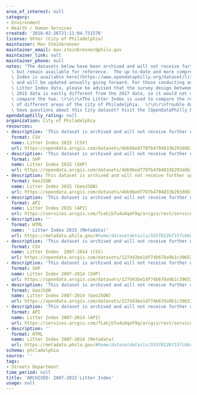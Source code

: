 ```yaml
---
area_of_interest: null
category:
- Environment
- Health / Human Services
created: '2018-02-26T21:11:04.751576'
license: Other (City of Philadelphia)
maintainer: Max Steinbrenner
maintainer_email: max.steinbrenner@phila.gov
maintainer_link: null
maintainer_phone: null
notes: "The datasets below have been archived and will not receive further updates,\
  \ but remain available for reference.  The up-to-date and more comprehensive [Litter\
  \ Index is available here](https://www.opendataphilly.org/dataset/litter-index)\
  \ and will be updated annually going forward. For those conducting analysis using\
  \ Litter Index data, please be advised that the survey design between the 2007-\
  \ 2015 data is vastly different from the 2017 data, so it would not make sense to\
  \ compare the two. \r\n\r\nThe Litter Index is used to compare the relative cleanliness\
  \ of different areas of the city of Philadelphia.  \r\n\r\nTrouble downloading or\
  \ have questions about this City dataset? Visit the [OpenDataPhilly Discussion Group](http://www.phila.gov/data/discuss/)"
opendataphilly_rating: null
organization: City of Philadelphia
resources:
- description: 'This dataset is archived and will not receive further updates. '
  format: CSV
  name: Litter Index 2015 (CSV)
  url: https://opendata.arcgis.com/datasets/4bb9bed7707b4704833b293ddb13f7b1_0.csv
- description: 'This dataset is archived and will not receive further updates. '
  format: SHP
  name: Litter Index 2015 (SHP)
  url: https://opendata.arcgis.com/datasets/4bb9bed7707b4704833b293ddb13f7b1_0.zip
- description: This dataset is archived and will not receive further updates.
  format: GeoJSON
  name: Litter Index 2015 (GeoJSON)
  url: https://opendata.arcgis.com/datasets/4bb9bed7707b4704833b293ddb13f7b1_0.geojson
- description: 'This dataset is archived and will not receive further updates. '
  format: API
  name: Litter Index 2015 (API)
  url: https://services.arcgis.com/fLeGjb7u4uXqeF9q/arcgis/rest/services/Litter_Index/FeatureServer/0/query?outFields=*&where=1%3D1
- description: ''
  format: HTML
  name: ' Litter Index 2015 (Metadata)'
  url: https://metadata.phila.gov/#home/datasetdetails/555f812bf15fcb6c6ed44110/representationdetails/55438aaf9b989a05172d0d4b/
- description: 'This dataset is archived and will not receive further updates. '
  format: CSV
  name: Litter Index  2007-2014 (CSV)
  url: https://opendata.arcgis.com/datasets/127d43be1df74b678a9b1c39653396db_0.csv
- description: 'This dataset is archived and will not receive further updates. '
  format: SHP
  name: Litter Index 2007-2014 (SHP)
  url: https://opendata.arcgis.com/datasets/127d43be1df74b678a9b1c39653396db_0.zip
- description: 'This dataset is archived and will not receive further updates. '
  format: GeoJSON
  name: Litter Index 2007-2014 (GeoJSON)
  url: https://opendata.arcgis.com/datasets/127d43be1df74b678a9b1c39653396db_0.geojson
- description: 'This dataset is archived and will not receive further updates. '
  format: API
  name: Litter Index 2007-2014 (API)
  url: https://services.arcgis.com/fLeGjb7u4uXqeF9q/arcgis/rest/services/Litter_Index_before_2015/FeatureServer/0/query?outFields=*&where=1%3D1
- description: ''
  format: HTML
  name: Litter Index 2007-2014 (Metadata)
  url: https://metadata.phila.gov/#home/datasetdetails/555f812bf15fcb6c6ed44110/representationdetails/56b3c3925ec09c0f2dac29ff/
schema: philadelphia
source: ''
tags:
- Streets Department
time_period: null
title: 'ARCHIVED: 2007-2015 Litter Index'
usage: null
---
```

